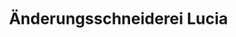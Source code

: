 ---
title: "Änderungsschneiderei Lucia"
url: /ober-ramstadt/aenderungsschneiderei-lucia/
shop: Schneiderei
---